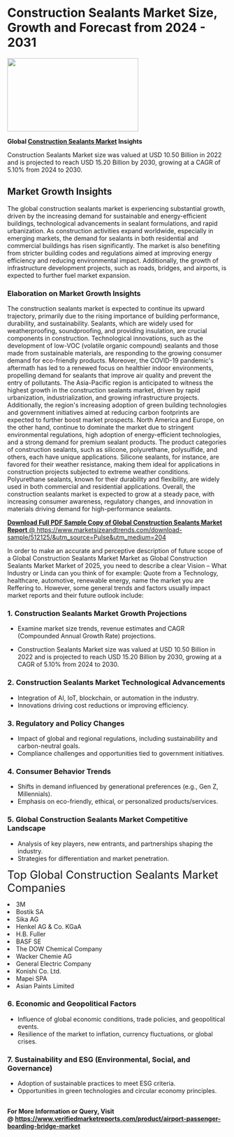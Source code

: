 <H1>Construction Sealants Market Size, Growth and Forecast from 2024 - 2031</H1><img class="aligncenter size-medium wp-image-584254" src="https://thirdeyenews.in/wp-content/uploads/2024/09/Global-Market-Research-300x168.jpeg" alt="" width="300" height="168" /><p><strong>Global&nbsp;<a href="https://www.marketsizeandtrends.com/download-sample/512125/&amp;utm_source=Pulse&amp;utm_medium=204">Construction Sealants Market</a> Insights</strong></p><p>Construction Sealants Market size was valued at USD 10.50 Billion in 2022 and is projected to reach USD 15.20 Billion by 2030, growing at a CAGR of 5.10% from 2024 to 2030.</p><p><h2>Market Growth Insights</h2> <p>The global construction sealants market is experiencing substantial growth, driven by the increasing demand for sustainable and energy-efficient buildings, technological advancements in sealant formulations, and rapid urbanization. As construction activities expand worldwide, especially in emerging markets, the demand for sealants in both residential and commercial buildings has risen significantly. The market is also benefiting from stricter building codes and regulations aimed at improving energy efficiency and reducing environmental impact. Additionally, the growth of infrastructure development projects, such as roads, bridges, and airports, is expected to further fuel market expansion.</p> <p><a href="https://www.example.com/download-sample"></a></p> <h3>Elaboration on Market Growth Insights</h3> <p>The construction sealants market is expected to continue its upward trajectory, primarily due to the rising importance of building performance, durability, and sustainability. Sealants, which are widely used for weatherproofing, soundproofing, and providing insulation, are crucial components in construction. Technological innovations, such as the development of low-VOC (volatile organic compound) sealants and those made from sustainable materials, are responding to the growing consumer demand for eco-friendly products. Moreover, the COVID-19 pandemic's aftermath has led to a renewed focus on healthier indoor environments, propelling demand for sealants that improve air quality and prevent the entry of pollutants. The Asia-Pacific region is anticipated to witness the highest growth in the construction sealants market, driven by rapid urbanization, industrialization, and growing infrastructure projects. Additionally, the region's increasing adoption of green building technologies and government initiatives aimed at reducing carbon footprints are expected to further boost market prospects. North America and Europe, on the other hand, continue to dominate the market due to stringent environmental regulations, high adoption of energy-efficient technologies, and a strong demand for premium sealant products. The product categories of construction sealants, such as silicone, polyurethane, polysulfide, and others, each have unique applications. Silicone sealants, for instance, are favored for their weather resistance, making them ideal for applications in construction projects subjected to extreme weather conditions. Polyurethane sealants, known for their durability and flexibility, are widely used in both commercial and residential applications. Overall, the construction sealants market is expected to grow at a steady pace, with increasing consumer awareness, regulatory changes, and innovation in materials driving demand for high-performance sealants. <p><a href="https://www.example.com/get-more"></p><p><span class=""><strong>Download Full PDF Sample Copy of Global Construction Sealants Market Report</strong> @ <a href="https://www.marketsizeandtrends.com/download-sample/512125/&amp;utm_source=Pulse&amp;utm_medium=204" target="_blank">https://www.marketsizeandtrends.com/download-sample/512125/&amp;utm_source=Pulse&amp;utm_medium=204</a></span></p><p>In order to make an accurate and perceptive description of future scope of a Global&nbsp;Construction Sealants Market Market as Global&nbsp;Construction Sealants Market Market of 2025, you need to describe a clear Vision &ndash; What Industry or Linda can you think of for example: Quote from a Technology, healthcare, automotive, renewable energy, name the market you are Reffering to. However, some general trends and factors usually impact market reports and their future outlook include:</p><h3>1.&nbsp;<strong>Construction Sealants Market Growth Projections</strong></h3><ul><li>Examine market size trends, revenue estimates and CAGR (Compounded Annual Growth Rate) projections.</li><li><p>Construction Sealants Market size was valued at USD 10.50 Billion in 2022 and is projected to reach USD 15.20 Billion by 2030, growing at a CAGR of 5.10% from 2024 to 2030.</p></li></ul><h3>2.&nbsp;<strong>Construction Sealants Market Technological Advancements</strong></h3><ul><li>Integration of AI, IoT, blockchain, or automation in the industry.</li><li>Innovations driving cost reductions or improving efficiency.</li></ul><h3>3.&nbsp;<strong>Regulatory and Policy Changes</strong></h3><ul><li>Impact of global and regional regulations, including sustainability and carbon-neutral goals.</li><li>Compliance challenges and opportunities tied to government initiatives.</li></ul><h3>4.&nbsp;<strong>Consumer Behavior Trends</strong></h3><ul><li>Shifts in demand influenced by generational preferences (e.g., Gen Z, Millennials).</li><li>Emphasis on eco-friendly, ethical, or personalized products/services.</li></ul><h3>5.&nbsp;<strong>Global Construction Sealants Market Competitive Landscape</strong></h3><ul><li>Analysis of key players, new entrants, and partnerships shaping the industry.</li><li>Strategies for differentiation and market penetration.</li></ul><p data-pm-slice="1 1 []"><span style="color: inherit; font-family: inherit; font-size: 25px;">Top Global Construction Sealants Market Companies</span></p><div class="" data-test-id=""><p><li>3M</li><li> Bostik SA</li><li> Sika AG</li><li> Henkel AG & Co. KGaA</li><li> H.B. Fuller</li><li> BASF SE</li><li> The DOW Chemical Company</li><li> Wacker Chemie AG</li><li> General Electric Company</li><li> Konishi Co. Ltd.</li><li> Mapei SPA</li><li> Asian Paints Limited</li></p></div><h3>6.&nbsp;<strong>Economic and Geopolitical Factors</strong></h3><ul><li>Influence of global economic conditions, trade policies, and geopolitical events.</li><li>Resilience of the market to inflation, currency fluctuations, or global crises.</li></ul><h3>7.&nbsp;<strong>Sustainability and ESG (Environmental, Social, and Governance)</strong></h3><ul><li>Adoption of sustainable practices to meet ESG criteria.</li><li>Opportunities in green technologies and circular economy principles.</li></ul><h2><strong style="font-size: 14px;">For More Information or Query, Visit @&nbsp;</strong><a style="background-color: #ffffff; font-size: 14px;" href="https://www.marketsizeandtrends.com/report/construction-sealants-market/" target="_blank">https://www.verifiedmarketreports.com/product/airport-passenger-boarding-bridge-market</a></h2>
